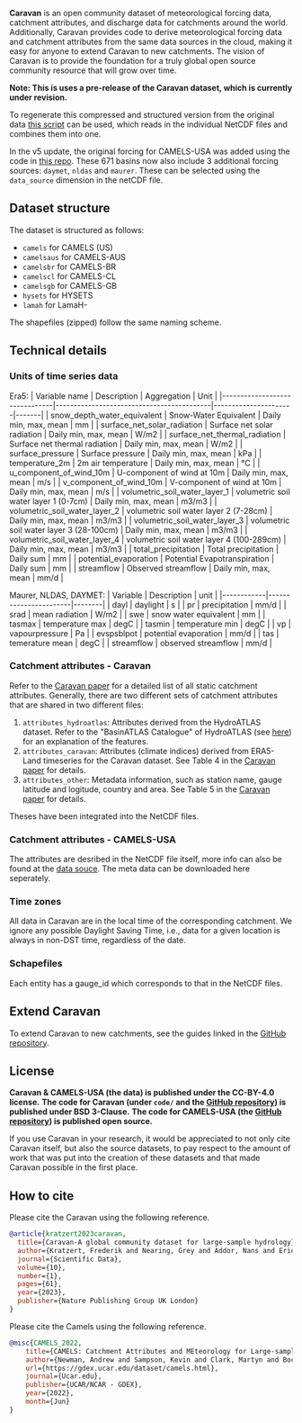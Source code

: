 **Caravan** is an open community dataset of meteorological forcing data, catchment attributes, and discharge data for catchments around the world. Additionally, Caravan provides code to derive meteorological forcing data and catchment attributes from the same data sources in the cloud, making it easy for anyone to extend Caravan to new catchments. The vision of Caravan is to provide the foundation for a truly global open source community resource that will grow over time. 

**Note: This is uses a pre-release of the Caravan dataset, which is currently under revision.**

To regenerate this compressed and structured version from the original data [this script](https://gist.github.com/BSchilperoort/256751fe2ea060c50b103f72026590a2) can be used, which reads in the individual NetCDF files and combines them into one. 

In the v5 update, the original forcing for CAMELS-USA was added using the code in [this repo](https://github.com/Daafip/CAMELS-to-netcdf). These 671 basins now also include 3 additional forcing sources: `daymet`, `nldas` and `maurer`. These can be selected using the `data_source` dimension in the netCDF file.

## Dataset structure

The dataset is structured as follows:

- `camels` for CAMELS (US) 
- `camelsaus` for CAMELS-AUS
- `camelsbr` for CAMELS-BR
- `camelscl` for CAMELS-CL
- `camelsgb` for CAMELS-GB
- `hysets` for HYSETS
- `lamah` for LamaH-

The shapefiles (zipped) follow the same naming scheme. 

## Technical details

### Units of time series data

Era5: 
| Variable name                 | Description                               | Aggregation          | Unit  |
|-------------------------------|-------------------------------------------|----------------------|-------|
| snow_depth_water_equivalent   | Snow-Water Equivalent                     | Daily min, max, mean | mm    |
| surface_net_solar_radiation   | Surface net solar radiation               | Daily min, max, mean | W/m2  |
| surface_net_thermal_radiation | Surface net thermal radiation             | Daily min, max, mean | W/m2  |
| surface_pressure              | Surface pressure                          | Daily min, max, mean | kPa   |
| temperature_2m                | 2m air temperature                        | Daily min, max, mean | °C    |
| u_component_of_wind_10m       | U-component of wind at 10m                | Daily min, max, mean | m/s   |
| v_component_of_wind_10m       | V-component of wind at 10m                | Daily min, max, mean | m/s   |
| volumetric_soil_water_layer_1 | volumetric soil water layer 1 (0-7cm)     | Daily min, max, mean | m3/m3 |
| volumetric_soil_water_layer_2 | volumetric soil water layer 2 (7-28cm)    | Daily min, max, mean | m3/m3 |
| volumetric_soil_water_layer_3 | volumetric soil water layer 3 (28-100cm)  | Daily min, max, mean | m3/m3 |
| volumetric_soil_water_layer_4 | volumetric soil water layer 4 (100-289cm) | Daily min, max, mean | m3/m3 |
| total_precipitation           | Total precipitation                       | Daily sum            | mm    |
| potential_evaporation         | Potential Evapotranspiration              | Daily sum            | mm    |
| streamflow                    | Observed streamflow                       | Daily min, max, mean | mm/d  |

Maurer, NLDAS, DAYMET:
| Variable   | Description           | unit   |
|------------|-----------------------|--------|
| dayl       | daylight              | s      |
| pr         | precipitation         | mm/d   |
| srad       | mean radiation        | W/m2   |
| swe        | snow water equivalent | mm     |
| tasmax     | temperature max       | degC   |
| tasmin     | temperature min       | degC   |
| vp         | vapourpressure        | Pa     |
| evspsblpot | potential evaporation | mm/d   |
| tas        | temerature mean       | degC   |
| streamflow | observed streamflow   | mm/d   |

### Catchment attributes - Caravan

Refer to the [Caravan paper](https://www.nature.com/articles/s41597-023-01975-w) for a detailed list of all static catchment attributes. Generally, there are two different sets of catchment attributes that are shared in two different files:

1. `attributes_hydroatlas`: Attributes derived from the HydroATLAS dataset. Refer to the "BasinATLAS Catalogue" of HydroATLAS (see [here](https://www.hydrosheds.org/hydroatlas)) for an explanation of the features.
2. `attributes_caravan`: Attributes (climate indices) derived from ERA5-Land timeseries for the Caravan dataset. See Table 4 in the [Caravan paper](https://www.nature.com/articles/s41597-023-01975-w) for details.
3. `attributes_other`: Metadata information, such as station name, gauge latitude and logitude, country and area. See Table 5 in the [Caravan paper](https://www.nature.com/articles/s41597-023-01975-w) for details.

Theses have been integrated into the NetCDF files. 

### Catchment attributes - CAMELS-USA

The attributes are desribed in the NetCDF file itself, more info can also be found at the [data souce](https://gdex.ucar.edu/dataset/camels.html). The meta data can be downloaded here seperately.

### Time zones
All data in Caravan are in the local time of the corresponding catchment.
We ignore any possible Daylight Saving Time, i.e., data for a given location is always in non-DST time, regardless of the date.

### Schapefiles

Each entity has a gauge_id which corresponds to that in the NetCDF files. 

## Extend Caravan

To extend Caravan to new catchments, see the guides linked in the [GitHub repository](https://github.com/kratzert/Caravan).

## License

**Caravan & CAMELS-USA (the data) is published under the CC-BY-4.0 license.**
**The code for Caravan (under `code/` and the [GitHub repository](https://github.com/kratzert/Caravan)) is published under BSD 3-Clause.**
**The code for CAMELS-USA (the [GitHub repository](https://github.com/naddor/camels)) is published open source.**

If you use Caravan in your research, it would be appreciated to not only cite Caravan itself, but also the source datasets, to pay respect to the amount of work that was put into the creation of these datasets and that made Caravan possible in the first place.

## How to cite

Please cite the Caravan using the following reference.

```bib
@article{kratzert2023caravan,
  title={Caravan-A global community dataset for large-sample hydrology},
  author={Kratzert, Frederik and Nearing, Grey and Addor, Nans and Erickson, Tyler and Gauch, Martin and Gilon, Oren and Gudmundsson, Lukas and Hassidim, Avinatan and Klotz, Daniel and Nevo, Sella and others},
  journal={Scientific Data},
  volume={10},
  number={1},
  pages={61},
  year={2023},
  publisher={Nature Publishing Group UK London}
}
```

Please cite the Camels using the following reference.

```bib 
@misc{CAMELS_2022,
    title={CAMELS: Catchment Attributes and MEteorology for Large-sample Studies}
    author={Newman, Andrew and Sampson, Kevin and Clark, Martyn and Bock, A. and Viger, R. J. and Blodgett, D. and Addor, N. and Mizukami, M.}
    url={https://gdex.ucar.edu/dataset/camels.html}, 
    journal={Ucar.edu}, 
    publisher={UCAR/NCAR - GDEX}, 
    year={2022}, 
    month={Jun} 
}
```

‌
